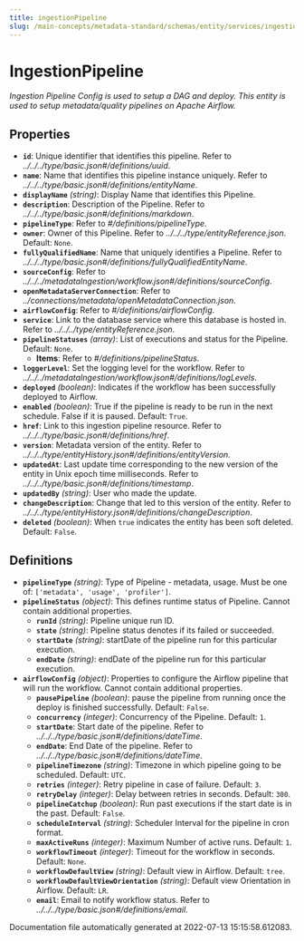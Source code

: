 ```yaml
---
title: ingestionPipeline
slug: /main-concepts/metadata-standard/schemas/entity/services/ingestionPipelines/ingestionpipeline
---
```


# IngestionPipeline

*Ingestion Pipeline Config is used to setup a DAG and deploy. This entity is used to setup metadata/quality pipelines on Apache Airflow.*

## Properties

- **`id`**: Unique identifier that identifies this pipeline. Refer to *../../../type/basic.json#/definitions/uuid*.
- **`name`**: Name that identifies this pipeline instance uniquely. Refer to *../../../type/basic.json#/definitions/entityName*.
- **`displayName`** *(string)*: Display Name that identifies this Pipeline.
- **`description`**: Description of the Pipeline. Refer to *../../../type/basic.json#/definitions/markdown*.
- **`pipelineType`**: Refer to *#/definitions/pipelineType*.
- **`owner`**: Owner of this Pipeline. Refer to *../../../type/entityReference.json*. Default: `None`.
- **`fullyQualifiedName`**: Name that uniquely identifies a Pipeline. Refer to *../../../type/basic.json#/definitions/fullyQualifiedEntityName*.
- **`sourceConfig`**: Refer to *../../../metadataIngestion/workflow.json#/definitions/sourceConfig*.
- **`openMetadataServerConnection`**: Refer to *../connections/metadata/openMetadataConnection.json*.
- **`airflowConfig`**: Refer to *#/definitions/airflowConfig*.
- **`service`**: Link to the database service where this database is hosted in. Refer to *../../../type/entityReference.json*.
- **`pipelineStatuses`** *(array)*: List of executions and status for the Pipeline. Default: `None`.
  - **Items**: Refer to *#/definitions/pipelineStatus*.
- **`loggerLevel`**: Set the logging level for the workflow. Refer to *../../../metadataIngestion/workflow.json#/definitions/logLevels*.
- **`deployed`** *(boolean)*: Indicates if the workflow has been successfully deployed to Airflow.
- **`enabled`** *(boolean)*: True if the pipeline is ready to be run in the next schedule. False if it is paused. Default: `True`.
- **`href`**: Link to this ingestion pipeline resource. Refer to *../../../type/basic.json#/definitions/href*.
- **`version`**: Metadata version of the entity. Refer to *../../../type/entityHistory.json#/definitions/entityVersion*.
- **`updatedAt`**: Last update time corresponding to the new version of the entity in Unix epoch time milliseconds. Refer to *../../../type/basic.json#/definitions/timestamp*.
- **`updatedBy`** *(string)*: User who made the update.
- **`changeDescription`**: Change that led to this version of the entity. Refer to *../../../type/entityHistory.json#/definitions/changeDescription*.
- **`deleted`** *(boolean)*: When `true` indicates the entity has been soft deleted. Default: `False`.
## Definitions

- **`pipelineType`** *(string)*: Type of Pipeline - metadata, usage. Must be one of: `['metadata', 'usage', 'profiler']`.
- **`pipelineStatus`** *(object)*: This defines runtime status of Pipeline. Cannot contain additional properties.
  - **`runId`** *(string)*: Pipeline unique run ID.
  - **`state`** *(string)*: Pipeline status denotes if its failed or succeeded.
  - **`startDate`** *(string)*: startDate of the pipeline run for this particular execution.
  - **`endDate`** *(string)*: endDate of the pipeline run for this particular execution.
- **`airflowConfig`** *(object)*: Properties to configure the Airflow pipeline that will run the workflow. Cannot contain additional properties.
  - **`pausePipeline`** *(boolean)*: pause the pipeline from running once the deploy is finished successfully. Default: `False`.
  - **`concurrency`** *(integer)*: Concurrency of the Pipeline. Default: `1`.
  - **`startDate`**: Start date of the pipeline. Refer to *../../../type/basic.json#/definitions/dateTime*.
  - **`endDate`**: End Date of the pipeline. Refer to *../../../type/basic.json#/definitions/dateTime*.
  - **`pipelineTimezone`** *(string)*: Timezone in which pipeline going to be scheduled. Default: `UTC`.
  - **`retries`** *(integer)*: Retry pipeline in case of failure. Default: `3`.
  - **`retryDelay`** *(integer)*: Delay between retries in seconds. Default: `300`.
  - **`pipelineCatchup`** *(boolean)*: Run past executions if the start date is in the past. Default: `False`.
  - **`scheduleInterval`** *(string)*: Scheduler Interval for the pipeline in cron format.
  - **`maxActiveRuns`** *(integer)*: Maximum Number of active runs. Default: `1`.
  - **`workflowTimeout`** *(integer)*: Timeout for the workflow in seconds. Default: `None`.
  - **`workflowDefaultView`** *(string)*: Default view in Airflow. Default: `tree`.
  - **`workflowDefaultViewOrientation`** *(string)*: Default view Orientation in Airflow. Default: `LR`.
  - **`email`**: Email to notify workflow status. Refer to *../../../type/basic.json#/definitions/email*.


Documentation file automatically generated at 2022-07-13 15:15:58.612083.
